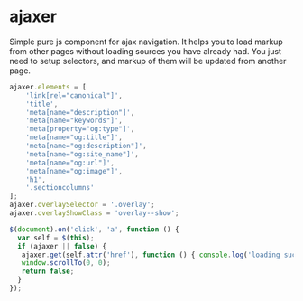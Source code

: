 # ajaxer

Simple pure js component for ajax navigation. It helps you to load markup from other pages without loading sources you have already had.
You just need to setup selectors, and markup of them will be updated from another page.

```js
ajaxer.elements = [
    'link[rel="canonical"]',
    'title',
    'meta[name="description"]',
    'meta[name="keywords"]',
    'meta[property="og:type"]',
    'meta[name="og:title"]',
    'meta[name="og:description"]',
    'meta[name="og:site_name"]',
    'meta[name="og:url"]',
    'meta[name="og:image"]',
    'h1',
    '.sectioncolumns'
];
ajaxer.overlaySelector = '.overlay';
ajaxer.overlayShowClass = 'overlay--show';

$(document).on('click', 'a', function () {
  var self = $(this);
  if (ajaxer || false) {
   ajaxer.get(self.attr('href'), function () { console.log('loading success: ', self.href); }, function () { console.warn('fail to load', self.href); });
   window.scrollTo(0, 0);
   return false;
  }
});
```

